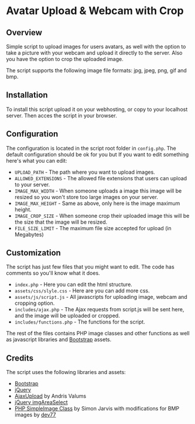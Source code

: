 # Avatar Upload & Webcam with Crop


## Overview

Simple script to upload images for users avatars, as well with the option to take a picture with your webcam and upload it directly to the server. Also you have the option to crop the uploaded image. 

The script supports the following image file formats: jpg, jpeg, png, gif and bmp.

## Installation 

To install this script upload it on your webhosting, or copy to your localhost server. Then acces the script in your browser.

## Configuration 

The configuration is located in the script root folder in `config.php`. The default configuration should be ok for you but If you want to edit something here's what you can edit:

- `UPLOAD_PATH` - The path where you want to upload images.
- `ALLOWED_EXTENSIONS` - The allowed file extensions that users can upload to your server.
- `IMAGE_MAX_WIDTH` - When someone uploads a image this image will be resized so you won't store too large images on your server.
- `IMAGE_MAX_HEIGHT` - Same as above, only here is the image maximum height.
- `IMAGE_CROP_SIZE` - When someone crop their uploaded image this will be the size that the image will be resized.
- `FILE_SIZE_LIMIT` - The maximum file size accepted for upload (in Megabytes)

## Customization

The script has just few files that you might want to edit. The code has comments so you'll know what it does.

- `index.php` - Here you can edit the html structure.
- `assets/css/slyle.css` - Here are you can add more css.
- `assets/js/script.js` - All javascripts for uploading image, webcam and cropping option.
- `includes/ajax.php` - The Ajax requests from script.js will be sent here, and the image will be uploaded or cropped.
- `includes/functions.php` - The functions for the script.

The rest of the files contains PHP image classes and other functions as well as javascript libraries and [Bootstrap](http://getbootstrap.com/2.3.2) assets. 

## Credits 

The script uses the following libraries and assets:

- [Bootstrap](http://getbootstrap.com/2.3.2)
- [jQuery](http://jquery.com)
- [AjaxUpload](http://valums.com) by Andris Valums
- [jQuery imgAreaSelect](http://odyniec.net/projects/imgareaselect)
- [PHP SimpleImage Class](http://www.white-hat-web-design.co.uk/articles/php-image-resizing.php) by Simon Jarvis with modifications for BMP images by [dev77](http://de77.com)
